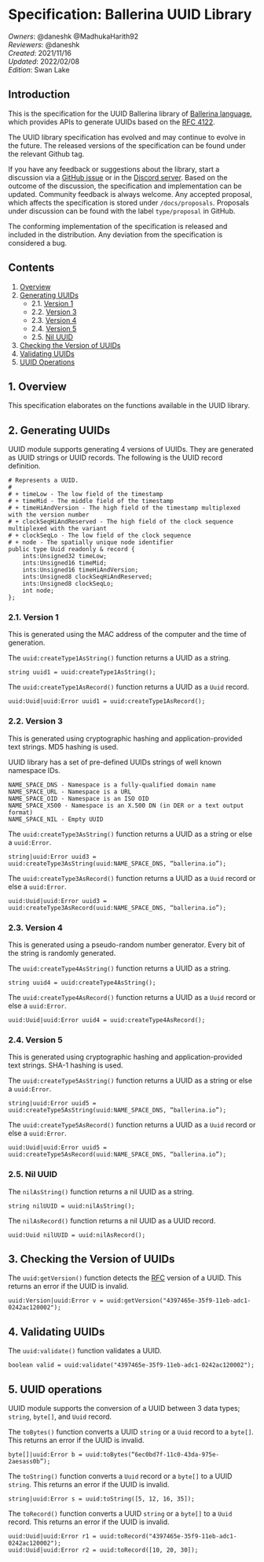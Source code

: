 # Specification: Ballerina UUID Library

_Owners_: @daneshk @MadhukaHarith92  
_Reviewers_: @daneshk  
_Created_: 2021/11/16  
_Updated_: 2022/02/08  
_Edition_: Swan Lake   

## Introduction
This is the specification for the UUID Ballerina library of [Ballerina language](https://ballerina.io/), which provides APIs to generate UUIDs based on the [RFC 4122](https://www.rfc-editor.org/rfc/rfc4122.html).

The UUID library specification has evolved and may continue to evolve in the future. The released versions of the specification can be found under the relevant Github tag.

If you have any feedback or suggestions about the library, start a discussion via a [GitHub issue](https://github.com/ballerina-platform/ballerina-standard-library/issues) or in the [Discord server](https://discord.gg/ballerinalang). Based on the outcome of the discussion, the specification and implementation can be updated. Community feedback is always welcome. Any accepted proposal, which affects the specification is stored under `/docs/proposals`. Proposals under discussion can be found with the label `type/proposal` in GitHub.

The conforming implementation of the specification is released and included in the distribution. Any deviation from the specification is considered a bug.

## Contents

1. [Overview](#1-overview)
2. [Generating UUIDs](#2-generating-uuids)
    * 2.1. [Version 1](#21-version-1)
    * 2.2. [Version 3](#22-version-3)
    * 2.3. [Version 4](#23-version-4)
    * 2.4. [Version 5](#24-version-5)
    * 2.5. [Nil UUID](#25-nil-uuid)
3. [Checking the Version of UUIDs](#3-checking-the-version-of-uuids)
4. [Validating UUIDs](#4-validating-uuids)
5. [UUID Operations](#5-uuid-operations)

## 1. Overview
This specification elaborates on the functions available in the UUID library.

## 2. Generating UUIDs
UUID module supports generating 4 versions of UUIDs. They are generated as UUID strings or UUID records. The following is the UUID record definition.
```ballerina
# Represents a UUID.
#
# + timeLow - The low field of the timestamp
# + timeMid - The middle field of the timestamp
# + timeHiAndVersion - The high field of the timestamp multiplexed with the version number
# + clockSeqHiAndReserved - The high field of the clock sequence multiplexed with the variant
# + clockSeqLo - The low field of the clock sequence
# + node - The spatially unique node identifier
public type Uuid readonly & record {
    ints:Unsigned32 timeLow;
    ints:Unsigned16 timeMid;
    ints:Unsigned16 timeHiAndVersion;
    ints:Unsigned8 clockSeqHiAndReserved;
    ints:Unsigned8 clockSeqLo;
    int node;
};
```

### 2.1. Version 1
This is generated using the MAC address of the computer and the time of generation. 

The `uuid:createType1AsString()` function returns a UUID as a string.
```ballerina
string uuid1 = uuid:createType1AsString();
```

The `uuid:createType1AsRecord()` function returns a UUID as a `Uuid` record.
```ballerina
uuid:Uuid|uuid:Error uuid1 = uuid:createType1AsRecord();
```

### 2.2. Version 3
This is generated using cryptographic hashing and application-provided text strings. MD5 hashing is used.

UUID library has a set of pre-defined UUIDs strings of well known namespace IDs.
```
NAME_SPACE_DNS - Namespace is a fully-qualified domain name
NAME_SPACE_URL - Namespace is a URL
NAME_SPACE_OID - Namespace is an ISO OID
NAME_SPACE_X500 - Namespace is an X.500 DN (in DER or a text output format)
NAME_SPACE_NIL - Empty UUID
```

The `uuid:createType3AsString()` function returns a UUID as a string or else a `uuid:Error`.
```ballerina
string|uuid:Error uuid3 = uuid:createType3AsString(uuid:NAME_SPACE_DNS, “ballerina.io”);
```

The `uuid:createType3AsRecord()` function returns a UUID as a `Uuid` record or else a `uuid:Error`.
```ballerina
uuid:Uuid|uuid:Error uuid3 = uuid:createType3AsRecord(uuid:NAME_SPACE_DNS, “ballerina.io”);
```

### 2.3. Version 4

This is generated using a pseudo-random number generator. Every bit of the string is randomly generated.

The `uuid:createType4AsString()` function returns a UUID as a string.
```ballerina
string uuid4 = uuid:createType4AsString();
```

The `uuid:createType4AsRecord()` function returns a UUID as a `Uuid` record or else a `uuid:Error`.
```ballerina
uuid:Uuid|uuid:Error uuid4 = uuid:createType4AsRecord();
```

### 2.4. Version 5
This is generated using cryptographic hashing and application-provided text strings. SHA-1 hashing is used.

The `uuid:createType5AsString()` function returns a UUID as a string or else a `uuid:Error`.
```ballerina
string|uuid:Error uuid5 = uuid:createType5AsString(uuid:NAME_SPACE_DNS, “ballerina.io”);
```

The `uuid:createType5AsRecord()` function returns a UUID as a `Uuid` record or else a `uuid:Error`.
```ballerina
uuid:Uuid|uuid:Error uuid5 = uuid:createType5AsRecord(uuid:NAME_SPACE_DNS, “ballerina.io”);
```

### 2.5. Nil UUID

The `nilAsString()` function returns a nil UUID as a string.
```ballerina
string nilUUID = uuid:nilAsString();
```

The `nilAsRecord()` function returns a nil UUID as a UUID record.
```ballerina
uuid:Uuid nilUUID = uuid:nilAsRecord();
```

## 3. Checking the Version of UUIDs
The `uuid:getVersion()` function detects the [RFC]((https://www.rfc-editor.org/rfc/rfc4122.html)) version of a UUID. This returns an error if the UUID is invalid.
```ballerina
uuid:Version|uuid:Error v = uuid:getVersion("4397465e-35f9-11eb-adc1-0242ac120002");
```

## 4. Validating UUIDs
The `uuid:validate()` function validates a UUID.
```ballerina
boolean valid = uuid:validate("4397465e-35f9-11eb-adc1-0242ac120002");
```

## 5. UUID operations
UUID module supports the conversion of a UUID between 3 data types; `string`, `byte[]`, and `Uuid` record.

The `toBytes()` function converts a UUID `string` or a `Uuid` record to a `byte[]`. This returns an error if the UUID is invalid.
```ballerina
byte[]|uuid:Error b = uuid:toBytes(“6ec0bd7f-11c0-43da-975e-2aesass0b”);
```

The `toString()` function converts a `Uuid` record or a `byte[]` to a UUID `string`. This returns an error if the UUID is invalid.
```ballerina
string|uuid:Error s = uuid:toString([5, 12, 16, 35]);
```

The `toRecord()` function converts a UUID `string` or a `byte[]` to a `Uuid` record. This returns an error if the UUID is invalid.
```ballerina
uuid:Uuid|uuid:Error r1 = uuid:toRecord("4397465e-35f9-11eb-adc1-0242ac120002");
uuid:Uuid|uuid:Error r2 = uuid:toRecord([10, 20, 30]);
```
